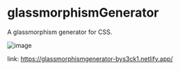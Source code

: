 # glassmorphismGenerator
A glassmorphism generator for CSS.

![image](https://user-images.githubusercontent.com/64450254/184927753-2aec0a4f-df6a-4f41-b32e-8774610f5a92.png)


link: https://glassmorphismgenerator-bys3ck1.netlify.app/

